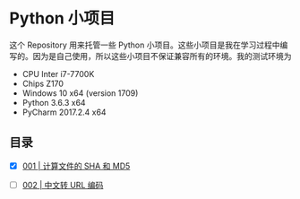 # Python 小项目

这个 Repository 用来托管一些 Python 小项目。这些小项目是我在学习过程中编写的。因为是自己使用，所以这些小项目不保证兼容所有的环境。我的测试环境为

- CPU Inter i7-7700K
- Chips Z170
- Windows 10 x64 (version 1709)
- Python 3.6.3 x64
- PyCharm 2017.2.4 x64

## 目录

- [x] [001 | 计算文件的 SHA 和 MD5](001/README.md)
- [ ] [002 | 中文转 URL 编码](002/README.md)



